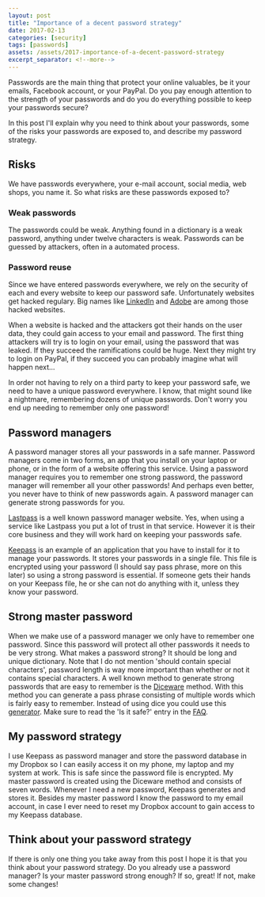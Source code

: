 ```yaml
---
layout: post
title: "Importance of a decent password strategy"
date: 2017-02-13
categories: [security]
tags: [passwords]
assets: /assets/2017-importance-of-a-decent-password-strategy
excerpt_separator: <!--more-->
---
```

Passwords are the main thing that protect your online valuables, be it your
emails, Facebook account, or your PayPal. Do you pay enough attention to the
strength of your passwords and do you do everything possible to keep your
passwords secure?

In this post I'll explain why you need to think about your passwords, some of
the risks your passwords are exposed to, and describe my password strategy.

<!--more-->

## Risks
We have passwords everywhere, your e-mail account, social media, web shops, you
name it. So what risks are these passwords exposed to?

### Weak passwords
The passwords could be weak. Anything found in a dictionary is a weak password,
anything under twelve characters is weak. Passwords can be guessed by attackers,
often in a automated process.

### Password reuse
Since we have entered passwords everywhere, we rely on the security of each and
every website to keep our password safe. Unfortunately websites get hacked
regulary. Big names like [LinkedIn][1] and [Adobe][2] are among those hacked
websites.

When a website is hacked and the attackers got their hands on the user data,
they could gain access to your email and password. The first thing attackers
will try is to login on your email, using the password that was leaked. If they
succeed the ramifications could be huge. Next they might try to login on
PayPal, if they succeed you can probably imagine what will happen next...

In order not having to rely on a third party to keep your password safe, we
need to have a unique password everywhere. I know, that might sound like a
nightmare, remembering dozens of unique passwords. Don't worry you end up
needing to remember only one password!

## Password managers
A password manager stores all your passwords in a safe manner. Password
managers come in two forms, an app that you install on your laptop or phone,
or in the form of a website offering this service. Using a password manager
requires you to remember one strong password, the password manager will
remember all your other passwords! And perhaps even better, you never have to
think of new passwords again. A password manager can generate strong passwords
for you.

[Lastpass][3] is a well known password manager website. Yes, when using a service
like Lastpass you put a lot of trust in that service. However it is their core
business and they will work hard on keeping your passwords safe.

[Keepass][4] is an example of an application that you have to install for it to
manage your passwords. It stores your passwords in a single file. This file is
encrypted using your password (I should say pass phrase, more on this later) so
using a strong password is essential. If someone gets their hands on your
Keepass file, he or she can not do anything with it, unless they know your
password.

## Strong master password
When we make use of a password manager we only have to remember one password.
Since this password will protect all other passwords it needs to be very strong.
What makes a password strong? It should be long and unique dictionary. Note
that I do not mention 'should contain special characters', password length is
way more important than whether or not it contains special characters. A well
known method to generate strong passwords that are easy to remember is the
[Diceware][5] method. With this method you can generate a pass phrase consisting
of multiple words which is fairly easy to remember. Instead of using dice you
could use this [generator][6]. Make sure to read the 'Is it safe?' entry in the
[FAQ][6].

## My password strategy
I use Keepass as password manager and store the password database in my Dropbox
so I can easily access it on my phone, my laptop and my system at work. This is
safe since the password file is encrypted. My master password is created using
the Diceware method and consists of seven words. Whenever I need a new password,
Keepass generates and stores it. Besides my master password I know the password
to my email account, in case I ever need to reset my Dropbox account to gain
access to my Keepass database.

## Think about your password strategy
If there is only one thing you take away from this post I hope it is that you
think about your password strategy. Do you already use a password manager? Is
your master password strong enough? If so, great! If not, make some changes!

[1]: https://www.troyhunt.com/observations-and-thoughts-on-the-linkedin-data-breach/
[2]: https://www.troyhunt.com/adobe-credentials-and-serious/
[3]: https://www.lastpass.com/how-it-works
[4]: http://keepass.info/
[5]: http://world.std.com/~reinhold/diceware.html
[6]: https://www.rempe.us/diceware/#eff
